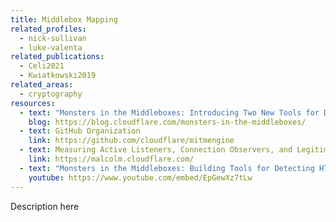 ```yaml
---
title: Middlebox Mapping
related_profiles:
  - nick-sullivan
  - luke-valenta
related_publications:
  - Celi2021
  - Kwiatkowski2019
related_areas:
  - cryptography
resources:
  - text: "Monsters in the Middleboxes: Introducing Two New Tools for Detecting HTTPS Interception"
    blog: https://blog.cloudflare.com/monsters-in-the-middleboxes/
  - text: GitHub Organization
    link: https://github.com/cloudflare/mitmengine
  - text: Measuring Active Listeners, Connection Observers, and Legitimate Monitors
    link: https://malcolm.cloudflare.com/
  - text: "Monsters in the Middleboxes: Building Tools for Detecting HTTPS Interception"
    youtube: https://www.youtube.com/embed/EpGewXz7tLw
---
```


Description here